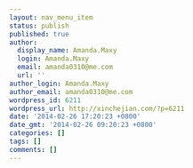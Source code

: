 ```yaml
---
layout: nav_menu_item
status: publish
published: true
author:
  display_name: Amanda.Maxy
  login: Amanda.Maxy
  email: amanda0310@me.com
  url: ''
author_login: Amanda.Maxy
author_email: amanda0310@me.com
wordpress_id: 6211
wordpress_url: http://xinchejian.com/?p=6211
date: '2014-02-26 17:20:23 +0800'
date_gmt: '2014-02-26 09:20:23 +0800'
categories: []
tags: []
comments: []
---
```


